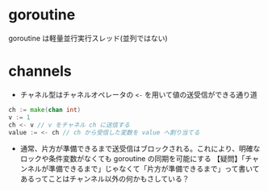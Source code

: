 # goroutine
goroutine は軽量並行実行スレッド(並列ではない)

# channels
- チャネル型はチャネルオペレータの `<-` を用いて値の送受信ができる通り道
```go
ch := make(chan int)
v := 1
ch <- v // v をチャネル ch に送信する
value := <- ch // ch から受信した変数を value へ割り当てる
```
- 通常、片方が準備できるまで送受信はブロックされる。これにより、明確なロックや条件変数がなくても goroutine の同期を可能にする
【疑問】「チャンネルが準備できるまで」じゃなくて「片方が準備できるまで」って書いてあるってことはチャンネル以外の何かもさしている？

